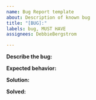 ```yaml
---
name: Bug Report template
about: Description of known bug
title: "[BUG]:"
labels: bug, MUST HAVE
assignees: DebbieBergstrom

---
```


**Describe the bug:**


**Expected behavior:**


**Solution:**


**Solved:**
